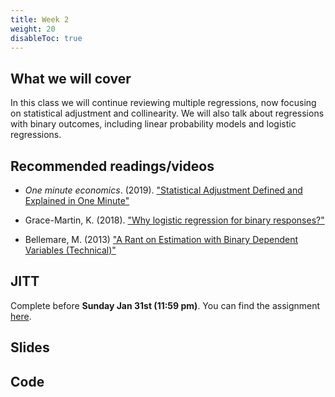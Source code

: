 ```yaml
---
title: Week 2
weight: 20
disableToc: true
---
```


## What we will cover

In this class we will continue reviewing multiple regressions, now focusing on statistical adjustment and collinearity. We will also talk about regressions with binary outcomes, including linear probability models and logistic regressions. 

## Recommended readings/videos

- *One minute economics*. (2019). ["Statistical Adjustment Defined and Explained in One Minute"](https://www.youtube.com/watch?v=is3IM8-CSbU&ab_channel=OneMinuteEconomics)

- Grace-Martin, K. (2018). ["Why logistic regression for binary responses?"](https://www.theanalysisfactor.com/why-logistic-regression-for-binary-response/)

- Bellemare, M. (2013) ["A Rant on Estimation with Binary Dependent Variables (Technical)"](http://marcfbellemare.com/wordpress/8951)

## JITT

Complete before **Sunday Jan 31st (11:59 pm)**. You can find the assignment [here](https://forms.gle/3T57btqLP3JoVEnc7).

## Slides

<!-- You can find the first slides for the class [here](https://sta235.netlify.app/Classes/Week1/1_Intro/sp2021_sta235_1_intro.html):

{{< slides src="https://sta235.netlify.app/Classes/Week1/1_Intro/sp2021_sta235_1_intro.html" >}} -->

## Code

<!-- [Here](https://github.com/maibennett/sta235/blob/main/exampleSite/content/Classes/Week1/2_OLS/code/sp2021_sta235_2_reg.R) is the R code we will review in class, with some additional data and questions. -->